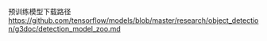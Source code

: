 预训练模型下载路径 https://github.com/tensorflow/models/blob/master/research/object_detection/g3doc/detection_model_zoo.md
